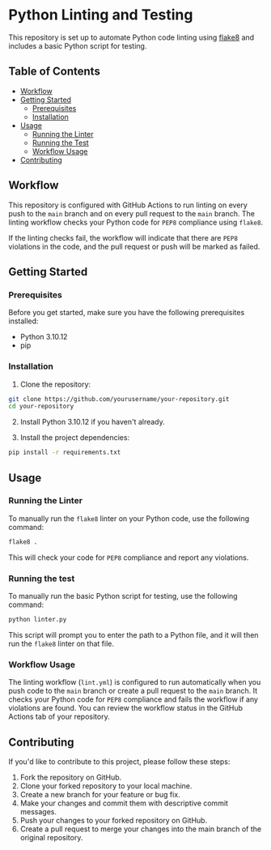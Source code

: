 # Python Linting and Testing

This repository is set up to automate Python code linting using [flake8](https://flake8.pycqa.org/en/latest/) and includes a basic Python script for testing.

## Table of Contents

- [Workflow](#workflow)
- [Getting Started](#getting-started)
    - [Prerequisites](#prerequisites)
    - [Installation](#installation)
- [Usage](#usage)
    - [Running the Linter](#running-the-linter)
    - [Running the Test](#running-the-test)
    - [Workflow Usage](#workflow-usage)
- [Contributing](#contributing)

## Workflow

This repository is configured with GitHub Actions to run linting on every push to the `main` branch and on every pull request to the `main` branch. The linting workflow checks your Python code for `PEP8` compliance using `flake8`.

If the linting checks fail, the workflow will indicate that there are `PEP8` violations in the code, and the pull request or push will be marked as failed.

## Getting Started

### Prerequisites

Before you get started, make sure you have the following prerequisites installed:

- Python 3.10.12
- pip

### Installation

1. Clone the repository:

```bash
git clone https://github.com/yourusername/your-repository.git
cd your-repository
```
2. Install Python 3.10.12 if you haven't already.

3. Install the project dependencies:

```bash
pip install -r requirements.txt
```

## Usage

### Running the Linter

To manually run the `flake8` linter on your Python code, use the following command:

```bash
flake8 .
```

This will check your code for `PEP8` compliance and report any violations.

### Running the test

To manually run the basic Python script for testing, use the following command:

```bash
python linter.py
```

This script will prompt you to enter the path to a Python file, and it will then run the `flake8` linter on that file.

### Workflow Usage

The linting workflow (`lint.yml`) is configured to run automatically when you push code to the `main` branch or create a pull request to the `main` branch. It checks your Python code for `PEP8` compliance and fails the workflow if any violations are found. You can review the workflow status in the GitHub Actions tab of your repository.

## Contributing

If you'd like to contribute to this project, please follow these steps:

1. Fork the repository on GitHub.
2. Clone your forked repository to your local machine.
3. Create a new branch for your feature or bug fix.
4. Make your changes and commit them with descriptive commit messages.
5. Push your changes to your forked repository on GitHub.
6. Create a pull request to merge your changes into the main branch of the original repository.
